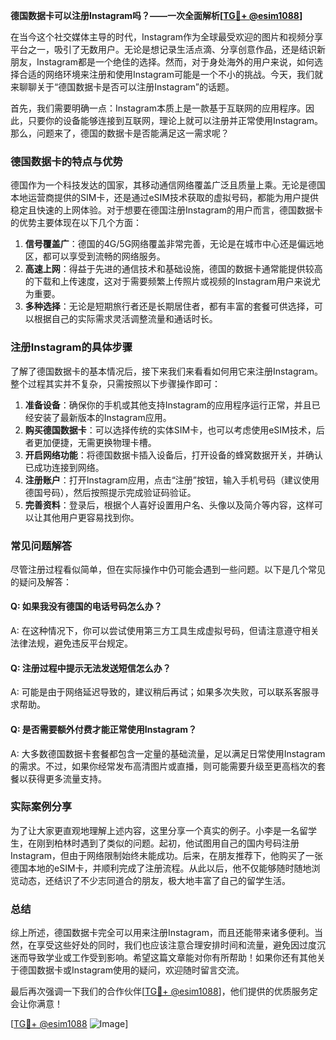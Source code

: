 **德国数据卡可以注册Instagram吗？——一次全面解析[[TG💪+ @esim1088](https://t.me/s/esim1088)]**

在当今这个社交媒体主导的时代，Instagram作为全球最受欢迎的图片和视频分享平台之一，吸引了无数用户。无论是想记录生活点滴、分享创意作品，还是结识新朋友，Instagram都是一个绝佳的选择。然而，对于身处海外的用户来说，如何选择合适的网络环境来注册和使用Instagram可能是一个不小的挑战。今天，我们就来聊聊关于“德国数据卡是否可以注册Instagram”的话题。

首先，我们需要明确一点：Instagram本质上是一款基于互联网的应用程序。因此，只要你的设备能够连接到互联网，理论上就可以注册并正常使用Instagram。那么，问题来了，德国的数据卡是否能满足这一需求呢？

### 德国数据卡的特点与优势

德国作为一个科技发达的国家，其移动通信网络覆盖广泛且质量上乘。无论是德国本地运营商提供的SIM卡，还是通过eSIM技术获取的虚拟号码，都能为用户提供稳定且快速的上网体验。对于想要在德国注册Instagram的用户而言，德国数据卡的优势主要体现在以下几个方面：

1. **信号覆盖广**：德国的4G/5G网络覆盖非常完善，无论是在城市中心还是偏远地区，都可以享受到流畅的网络服务。
2. **高速上网**：得益于先进的通信技术和基础设施，德国的数据卡通常能提供较高的下载和上传速度，这对于需要频繁上传照片或视频的Instagram用户来说尤为重要。
3. **多种选择**：无论是短期旅行者还是长期居住者，都有丰富的套餐可供选择，可以根据自己的实际需求灵活调整流量和通话时长。

### 注册Instagram的具体步骤

了解了德国数据卡的基本情况后，接下来我们来看看如何用它来注册Instagram。整个过程其实并不复杂，只需按照以下步骤操作即可：

1. **准备设备**：确保你的手机或其他支持Instagram的应用程序运行正常，并且已经安装了最新版本的Instagram应用。
2. **购买德国数据卡**：可以选择传统的实体SIM卡，也可以考虑使用eSIM技术，后者更加便捷，无需更换物理卡槽。
3. **开启网络功能**：将德国数据卡插入设备后，打开设备的蜂窝数据开关，并确认已成功连接到网络。
4. **注册账户**：打开Instagram应用，点击“注册”按钮，输入手机号码（建议使用德国号码），然后按照提示完成验证码验证。
5. **完善资料**：登录后，根据个人喜好设置用户名、头像以及简介等内容，这样可以让其他用户更容易找到你。

### 常见问题解答

尽管注册过程看似简单，但在实际操作中仍可能会遇到一些问题。以下是几个常见的疑问及解答：

#### Q: 如果我没有德国的电话号码怎么办？
A: 在这种情况下，你可以尝试使用第三方工具生成虚拟号码，但请注意遵守相关法律法规，避免违反平台规定。

#### Q: 注册过程中提示无法发送短信怎么办？
A: 可能是由于网络延迟导致的，建议稍后再试；如果多次失败，可以联系客服寻求帮助。

#### Q: 是否需要额外付费才能正常使用Instagram？
A: 大多数德国数据卡套餐都包含一定量的基础流量，足以满足日常使用Instagram的需求。不过，如果你经常发布高清图片或直播，则可能需要升级至更高档次的套餐以获得更多流量支持。

### 实际案例分享

为了让大家更直观地理解上述内容，这里分享一个真实的例子。小李是一名留学生，在刚到柏林时遇到了类似的问题。起初，他试图用自己的国内号码注册Instagram，但由于网络限制始终未能成功。后来，在朋友推荐下，他购买了一张德国本地的eSIM卡，并顺利完成了注册流程。从此以后，他不仅能够随时随地浏览动态，还结识了不少志同道合的朋友，极大地丰富了自己的留学生活。

### 总结

综上所述，德国数据卡完全可以用来注册Instagram，而且还能带来诸多便利。当然，在享受这些好处的同时，我们也应该注意合理安排时间和流量，避免因过度沉迷而导致学业或工作受到影响。希望这篇文章能对你有所帮助！如果你还有其他关于德国数据卡或Instagram使用的疑问，欢迎随时留言交流。

最后再次强调一下我们的合作伙伴[[TG💪+ @esim1088](https://t.me/s/esim1088)]，他们提供的优质服务定会让你满意！

[[TG💪+ @esim1088](https://t.me/s/esim1088) ![Image](https://i.postimg.cc/4NQfJmqS/Snipaste-2025-05-13-00-14-12.png)]